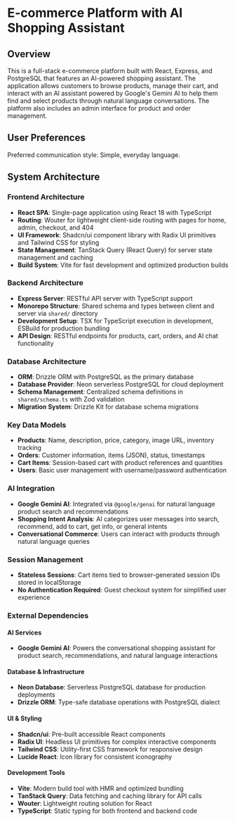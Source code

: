 # E-commerce Platform with AI Shopping Assistant

## Overview

This is a full-stack e-commerce platform built with React, Express, and PostgreSQL that features an AI-powered shopping assistant. The application allows customers to browse products, manage their cart, and interact with an AI assistant powered by Google's Gemini AI to help them find and select products through natural language conversations. The platform also includes an admin interface for product and order management.

## User Preferences

Preferred communication style: Simple, everyday language.

## System Architecture

### Frontend Architecture
- **React SPA**: Single-page application using React 18 with TypeScript
- **Routing**: Wouter for lightweight client-side routing with pages for home, admin, checkout, and 404
- **UI Framework**: Shadcn/ui component library with Radix UI primitives and Tailwind CSS for styling
- **State Management**: TanStack Query (React Query) for server state management and caching
- **Build System**: Vite for fast development and optimized production builds

### Backend Architecture
- **Express Server**: RESTful API server with TypeScript support
- **Monorepo Structure**: Shared schema and types between client and server via `shared/` directory
- **Development Setup**: TSX for TypeScript execution in development, ESBuild for production bundling
- **API Design**: RESTful endpoints for products, cart, orders, and AI chat functionality

### Database Architecture
- **ORM**: Drizzle ORM with PostgreSQL as the primary database
- **Database Provider**: Neon serverless PostgreSQL for cloud deployment
- **Schema Management**: Centralized schema definitions in `shared/schema.ts` with Zod validation
- **Migration System**: Drizzle Kit for database schema migrations

### Key Data Models
- **Products**: Name, description, price, category, image URL, inventory tracking
- **Orders**: Customer information, items (JSON), status, timestamps
- **Cart Items**: Session-based cart with product references and quantities
- **Users**: Basic user management with username/password authentication

### AI Integration
- **Google Gemini AI**: Integrated via `@google/genai` for natural language product search and recommendations
- **Shopping Intent Analysis**: AI categorizes user messages into search, recommend, add to cart, get info, or general intents
- **Conversational Commerce**: Users can interact with products through natural language queries

### Session Management
- **Stateless Sessions**: Cart items tied to browser-generated session IDs stored in localStorage
- **No Authentication Required**: Guest checkout system for simplified user experience

### External Dependencies

#### AI Services
- **Google Gemini AI**: Powers the conversational shopping assistant for product search, recommendations, and natural language interactions

#### Database & Infrastructure
- **Neon Database**: Serverless PostgreSQL database for production deployments
- **Drizzle ORM**: Type-safe database operations with PostgreSQL dialect

#### UI & Styling
- **Shadcn/ui**: Pre-built accessible React components
- **Radix UI**: Headless UI primitives for complex interactive components
- **Tailwind CSS**: Utility-first CSS framework for responsive design
- **Lucide React**: Icon library for consistent iconography

#### Development Tools
- **Vite**: Modern build tool with HMR and optimized bundling
- **TanStack Query**: Data fetching and caching library for API calls
- **Wouter**: Lightweight routing solution for React
- **TypeScript**: Static typing for both frontend and backend code